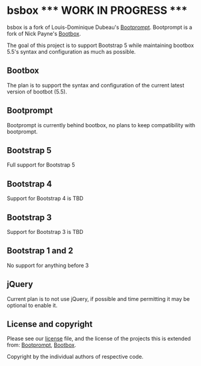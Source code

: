 # bsbox *** WORK IN PROGRESS ***

bsbox is a fork of Louis-Dominique Dubeau's [Bootprompt](https://github.com/lddubeau/bootprompt).
Bootprompt is a fork of Nick Payne's [Bootbox](https://github.com/makeusabrew/bootbox).

The goal of this project is to support Bootstrap 5 while maintaining bootbox 5.5's syntax and configuration as much as possible.

## Bootbox
The plan is to support the syntax and configuration of the current latest version of bootbot (5.5).

## Bootprompt 
Bootprompt is currently behind bootbox, no plans to keep compatibility with bootprompt.

## Bootstrap 5
Full support for Bootstrap 5

## Bootstrap 4
Support for Bootstrap 4 is TBD 

## Bootstrap 3
Support for Bootstrap 3 is TBD

## Bootstrap 1 and 2
No support for anything before 3

## jQuery
Current plan is to not use jQuery, if possible and time permitting it may be optional to enable it.

## License and copyright

Please see our [license](LICENSE.md) file, and the license of the projects this is extended from: [Bootprompt](https://github.com/lddubeau/bootprompt), [Bootbox](https://github.com/makeusabrew/bootbox).

Copyright by the individual authors of respective code.
